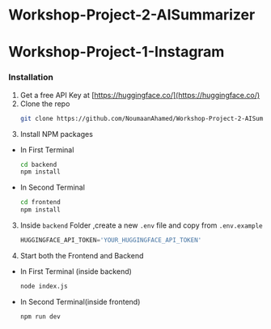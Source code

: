 # Workshop-Project-2-AISummarizer

# Workshop-Project-1-Instagram

### Installation

1. Get a free API Key at [https://huggingface.co/](https://huggingface.co/)
1. Clone the repo
   ```sh
   git clone https://github.com/NoumaanAhamed/Workshop-Project-2-AISummarizer.git
   ```
2. Install NPM packages

- In First Terminal
   ```sh
   cd backend
   npm install
   ```
- In Second Terminal
   ```sh
   cd frontend
   npm install
   ```
3. Inside `backend` Folder ,create a new `.env` file and copy from `.env.example` 
   ```js
   HUGGINGFACE_API_TOKEN='YOUR_HUGGINGFACE_API_TOKEN'
   ```
4. Start both the Frontend and Backend
- In First Terminal (inside backend)
   ```sh
   node index.js
   ```
- In Second Terminal(inside frontend)
   ```sh
   npm run dev
   ```